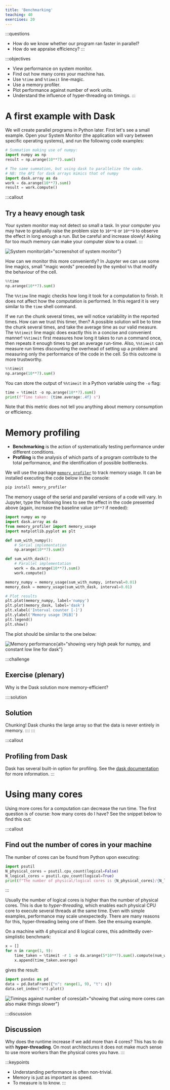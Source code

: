 ```yaml
---
title: 'Benchmarking'
teaching: 40
exercises: 20
---
```


:::questions
- How do we know whether our program ran faster in parallel?
- How do we appraise efficiency?
:::

:::objectives
- View performance on system monitor.
- Find out how many cores your machine has.
- Use `%time` and `%timeit` line-magic.
- Use a memory profiler.
- Plot performance against number of work units.
- Understand the influence of hyper-threading on timings.
:::


# A first example with Dask
We will create parallel programs in Python later. First let's see a small example. Open
your System Monitor (the application will vary between specific operating systems), and run the following code examples:

```python
# Summation making use of numpy:
import numpy as np
result = np.arange(10**7).sum()
```

```python
# The same summation, but using dask to parallelize the code.
# NB: the API for dask arrays mimics that of numpy
import dask.array as da
work = da.arange(10**7).sum()
result = work.compute()
```

:::callout
## Try a heavy enough task
Your system monitor may not detect so small a task. In your computer you may have to gradually raise the problem size to ``10**8`` or ``10**9`` to observe the effect in long enough a run. But be careful and increase slowly! Asking for too much memory can make your computer slow to a crawl.
:::

![System monitor](fig/system-monitor.jpg){alt="screenshot of system monitor"}

How can we monitor this more conveniently? In Jupyter we can use some line magics, small "magic words" preceded
by the symbol `%%` that modify the behaviour of the cell.

```python
%%time
np.arange(10**7).sum()
```

The `%%time` line magic checks how long it took for a computation to finish. It does not affect how the computation is performed. In this regard it is very similar to the `time` shell command.

If we run the chunk several times, we will notice variability in the reported times.
How can we trust this timer, then?
A possible solution will be to time the chunk several times, and take the average time as our valid measure.
The `%%timeit` line magic does exactly this in a concise and convenient manner!
`%%timeit` first measures how long it takes to run a command once, then
repeats it enough times to get an average run-time. Also, `%%timeit` can measure run times discounting the overhead of setting up a problem and measuring only the performance of the code in the cell.
So this outcome is more trustworthy.

```python
%%timeit
np.arange(10**7).sum()
```

You can store the output of `%%timeit` in a Python variable using the `-o` flag:

```python
time = %timeit -o np.arange(10**7).sum()
print(f"Time taken: {time.average:.4f} s")
```

Note that this metric does not tell you anything about memory consumption or efficiency.

# Memory profiling
- **Benchmarking** is the action of systematically testing performance under different conditions.
- **Profiling** is the analysis of which parts of a program contribute to the total performance, and the identification of possible bottlenecks.

We will use the package [`memory_profiler`](https://github.com/pythonprofilers/memory_profiler) to track memory usage.
It can be installed executing the code below in the console:

~~~sh
pip install memory_profiler
~~~

The memory usage of the serial and parallel versions of a code will vary. In Jupyter, type the following lines to see the effect in the code presented above (again, increase the baseline value `10**7` if needed):

```python
import numpy as np
import dask.array as da
from memory_profiler import memory_usage
import matplotlib.pyplot as plt

def sum_with_numpy():
    # Serial implementation
    np.arange(10**7).sum()

def sum_with_dask():
    # Parallel implementation
    work = da.arange(10**7).sum()
    work.compute()

memory_numpy = memory_usage(sum_with_numpy, interval=0.01)
memory_dask = memory_usage(sum_with_dask, interval=0.01)

# Plot results
plt.plot(memory_numpy, label='numpy')
plt.plot(memory_dask, label='dask')
plt.xlabel('Interval counter [-]')
plt.ylabel('Memory usage [MiB]')
plt.legend()
plt.show()
```

The plot should be similar to the one below:

![Memory performance](fig/memory.png){alt="showing very high peak for numpy, and constant low line for dask"}

:::challenge
## Exercise (plenary)
Why is the Dask solution more memory-efficient?

::::solution
## Solution
Chunking! Dask chunks the large array so that the data is never entirely in memory.
::::
:::

:::callout
## Profiling from Dask
Dask has several built-in option for profiling. See the [dask documentation](https://docs.dask.org/en/latest/diagnostics-local.html) for more information.
:::

# Using many cores
Using more cores for a computation can decrease the run time. The first question is of course: how many cores do I have? See the snippet below to find this out:

:::callout
## Find out the number of cores in your machine
The number of cores can be found from Python upon executing:

```python
import psutil
N_physical_cores = psutil.cpu_count(logical=False)
N_logical_cores = psutil.cpu_count(logical=True)
print(f"The number of physical/logical cores is {N_physical_cores}/{N_logical_cores}")
```
:::

Usually the number of logical cores is higher than the number of physical cores. This is due to *hyper-threading*,
which enables each physical CPU core to execute several threads at the same time. Even with simple examples,
performance may scale unexpectedly. There are many reasons for this, hyper-threading being one of them.
See the ensuing example.

On a machine with 4 physical and 8 logical cores, this admittedly over-simplistic benchmark:

```python
x = []
for n in range(1, 9):
    time_taken = %timeit -r 1 -o da.arange(5*10**7).sum().compute(num_workers=n)
    x.append(time_taken.average)
```

gives the result:

```python
import pandas as pd
data = pd.DataFrame({"n": range(1, 9), "t": x})
data.set_index("n").plot()
```

![Timings against number of cores](fig/more-cores.svg){alt="showing that using more cores can also make things slower"}

:::discussion
## Discussion
Why does the runtime increase if we add more than 4 cores? This has to do with **hyper-threading**. On most architectures it does not make much sense to use more workers than the physical cores you have.
:::

:::keypoints
- Understanding performance is often non-trivial.
- Memory is just as important as speed.
- To measure is to know.
:::


